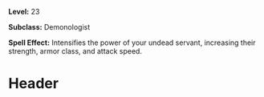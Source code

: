 <!-- TITLE: Spell: Energize Demon -->
<!-- SUBTITLE:  -->

**Level:** 23

**Subclass:** Demonologist

**Spell Effect:** Intensifies the power of your undead servant, increasing their strength, armor class, and attack speed.

# Header